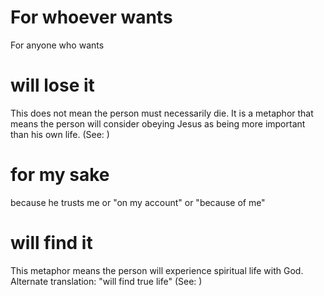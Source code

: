 
# For whoever wants
For anyone who wants

# will lose it
This does not mean the person must necessarily die. It is a metaphor that means the person will consider obeying Jesus as being more important than his own life. (See: )

# for my sake
because he trusts me or "on my account" or "because of me"

# will find it
This metaphor means the person will experience spiritual life with God. Alternate translation: "will find true life" (See: )